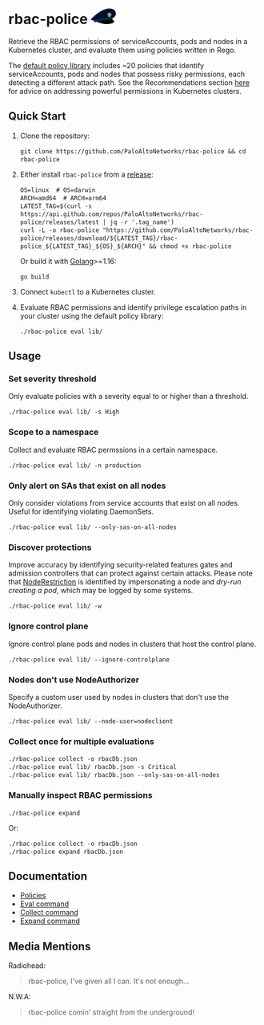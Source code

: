 # rbac-police <img src="./docs/logo.png" width="50">
Retrieve the RBAC permissions of serviceAccounts, pods and nodes in a Kubernetes cluster, and evaluate them using policies written in Rego.

The [default policy library](./lib) includes ~20 policies that identify serviceAccounts, pods and nodes that possess risky permissions, each detecting a different attack path. See the Recommendations section [here](https://www.paloaltonetworks.com/resources/whitepapers/kubernetes-privilege-escalation-excessive-permissions-in-popular-platforms) for advice on addressing powerful permissions in Kubernetes clusters.


## Quick Start

1. Clone the repository:

    ```shell
    git clone https://github.com/PaloAltoNetworks/rbac-police && cd rbac-police
    ```
2. Either install `rbac-police` from a [release](https://github.com/PaloAltoNetworks/rbac-police/releases):

    ```shell
    OS=linux  # OS=darwin
    ARCH=amd64  # ARCH=arm64
    LATEST_TAG=$(curl -s https://api.github.com/repos/PaloAltoNetworks/rbac-police/releases/latest | jq -r '.tag_name')
    curl -L -o rbac-police "https://github.com/PaloAltoNetworks/rbac-police/releases/download/${LATEST_TAG}/rbac-police_${LATEST_TAG}_${OS}_${ARCH}" && chmod +x rbac-police
    ```
    Or build it with [Golang](https://go.dev/doc/install)>=1.16:
    
    ```shell
    go build
    ```
3. Connect `kubectl` to a Kubernetes cluster.
4. Evaluate RBAC permissions and identify privilege escalation paths in your cluster using the default policy library:

    ```shell
    ./rbac-police eval lib/
    ```

## Usage
### Set severity threshold
Only evaluate policies with a severity equal to or higher than a threshold.
```
./rbac-police eval lib/ -s High
```
### Scope to a namespace
Collect and evaluate RBAC permssions in a certain namespace.
```
./rbac-police eval lib/ -n production
```
### Only alert on SAs that exist on all nodes
Only consider violations from service accounts that exist on all nodes. Useful for identifying violating DaemonSets.
```
./rbac-police eval lib/ --only-sas-on-all-nodes
```
### Discover protections
Improve accuracy by identifying security-related features gates and admission controllers that can protect against certain attacks. Please note that [NodeRestriction](https://kubernetes.io/docs/reference/access-authn-authz/admission-controllers/#noderestriction) is identified by impersonating a node and *dry-run creating a pod*, which may be logged by some systems.
```
./rbac-police eval lib/ -w
```
###  Ignore control plane
Ignore control plane pods and nodes in clusters that host the control plane.
```
./rbac-police eval lib/ --ignore-controlplane
```
### Nodes don't use NodeAuthorizer
Specify a custom user used by nodes in clusters that don't use the NodeAuthorizer.
```
./rbac-police eval lib/ --node-user=nodeclient
```
### Collect once for multiple evaluations
```
./rbac-police collect -o rbacDb.json
./rbac-police eval lib/ rbacDb.json -s Critical
./rbac-police eval lib/ rbacDb.json --only-sas-on-all-nodes
```
### Manually inspect RBAC permissions
```
./rbac-police expand
```
Or:
```
./rbac-police collect -o rbacDb.json
./rbac-police expand rbacDb.json
```

## Documentation
 - [Policies](docs/policies.md)
 - [Eval command](docs/eval.md)
 - [Collect command](docs/collect.md)
 - [Expand command](docs/expand.md)

## Media Mentions
Radiohead:
> rbac-police, I've given all I can. It's not enough...

N.W.A:
> rbac-police comin' straight from the underground!
